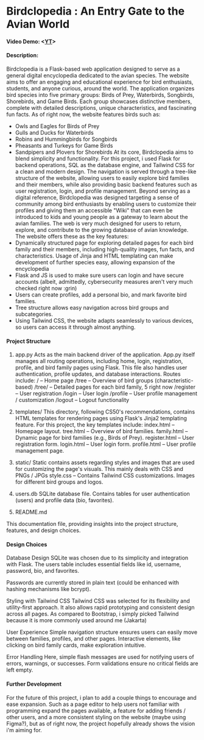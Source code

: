 # Birdclopedia : An Entry Gate to the Avian World
#### Video Demo:  <[YT](https://youtu.be/9XTBNnywM28)>
#### Description:
Birdclopedia is a Flask-based web application designed to serve as a general digital encyclopedia dedicated to the avian species. The website aims to offer an engaging and educational experience for bird enthusiasts, students, and anyone curious, around the world. The application organizes bird species into five primary groups: Birds of Prey, Waterbirds, Songbirds, Shorebirds, and Game Birds. Each group showcases distinctive members, complete with detailed descriptions, unique characteristics, and fascinating fun facts.
As of right now, the website features birds such as:
- Owls and Eagles for Birds of Prey
- Gulls and Ducks for Waterbirds
- Robins and Hummingbirds for Songbirds
- Pheasants and Turkeys for Game Birds
- Sandpipers and Plovers for Shorebirds
At its core, Birdclopedia aims to blend simplicity and functionality. For this project, i used Flask for backend operations, SQL as the database engine, and Tailwind CSS for a clean and modern design. The navigation is served through a tree-like structure of the website, allowing users to easily explore bird families and their members, while also providing basic backend features such as user registration, login, and profile management.
Beyond serving as a digital reference, Birdclopedia was designed targeting a sense of community among bird enthusiasts by enabling users to customize their profiles and giving them an accessible "Wiki" that can even be introduced to kids and young people as a gateway to learn about the avian families. The web is very much designed for users to return, explore, and contribute to the growing database of avian knowledge.
The website offers these as the key features:
- Dynamically structured page for exploring detailed pages for each bird family and their members, including high-quality images, fun facts, and characteristics. Usage of Jinja and HTML templating can make development of further species easy, allowing expansion of the encyclopedia
- Flask and JS is used to make sure users can login and have secure accounts (albeit, admittedly, cybersecurity measures aren't very much checked right now :grin)
- Users can create profiles, add a personal bio, and mark favorite bird families.
- Tree structure allows easy navigation across bird groups and subcategories.
- Using Tailwind CSS, the website adapts seamlessly to various devices, so users can access it through almost anything.

#### Project Structure

1. app.py
Acts as the main backend driver of the application. App.py itself manages all routing operations, including home, login, registration, profile, and bird family pages using Flask. This file also handles user authentication, profile updates, and database interactions.
Routes include:
/ – Home page
/tree – Overview of bird groups (characteristic-based)
/tree/<family> – Detailed pages for each bird family, 5 right now
/register – User registration
/login – User login
/profile – User profile management / customization
/logout – Logout functionality

2. templates/
This directory, following CS50's recommendations, contains HTML templates for rendering pages using Flask's Jinja2 templating feature.
For this project, the key templates include:
index.html – Homepage layout.
tree.html – Overview of bird families.
family.html – Dynamic page for bird families (e.g., Birds of Prey).
register.html – User registration form.
login.html – User login form.
profile.html – User profile management page.

3. static/
Static contains assets regarding styles and images that are used for customizing the page's visuals. This mainly deals with CSS and PNGs / JPGs
style.css – Contains Tailwind CSS customizations.
Images for different bird groups and logos.

4. users.db
SQLite database file.
Contains tables for user authentication (users) and profile data (bio, favorites).

5. README.md

This documentation file, providing insights into the project structure, features, and design choices.

#### Design Choices

Database Design
SQLite was chosen due to its simplicity and integration with Flask. The users table includes essential fields like id, username, password, bio, and favorites.

Passwords are currently stored in plain text (could be enhanced with hashing mechanisms like bcrypt).

Styling with Tailwind CSS
Tailwind CSS was selected for its flexibility and utility-first approach. It also allows rapid prototyping and consistent design across all pages. As compared to Bootstrap, i simply picked Tailwind because it is more commonly used around me (Jakarta)

User Experience
Simple navigation structure ensures users can easily move between families, profiles, and other pages. Interactive elements, like clicking on bird family cards, make exploration intuitive.

Error Handling
Here, simple flash messages are used for notifying users of errors, warnings, or successes. Form validations ensure no critical fields are left empty.

#### Further Development

For the future of this project, i plan to add a couple things to encourage and ease expansion. Such as a page editor to help users not familiar with programming expand the pages available, a feature for adding friends / other users, and a more consistent styling on the website (maybe using Figma?), but as of right now, the project hopefully already shows the vision i'm aiming for.